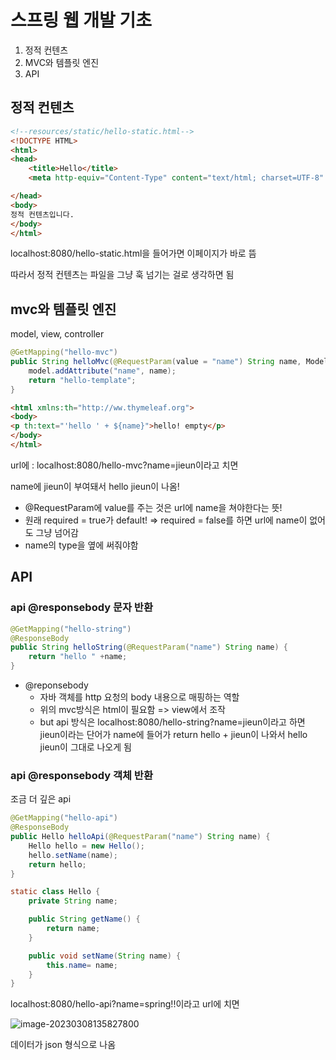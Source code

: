 # 스프링 웹 개발 기초

1. 정적 컨텐츠
2. MVC와 템플릿 엔진
3. API



## 정적 컨텐츠

```html
<!--resources/static/hello-static.html-->
<!DOCTYPE HTML>
<html>
<head>
    <title>Hello</title>
    <meta http-equiv="Content-Type" content="text/html; charset=UTF-8" />

</head>
<body>
정적 컨텐츠입니다.
</body>
</html>
```

localhost:8080/hello-static.html을 들어가면 이페이지가 바로 뜸

따라서 정적 컨텐츠는 파일을 그냥 훅 넘기는 걸로 생각하면 됨



## mvc와 템플릿 엔진

model, view, controller

```java
@GetMapping("hello-mvc")
public String helloMvc(@RequestParam(value = "name") String name, Model model) {
    model.addAttribute("name", name);
    return "hello-template";
}
```



```html
<html xmlns:th="http://ww.thymeleaf.org">
<body>
<p th:text="'hello ' + ${name}">hello! empty</p>
</body>
</html>
```



url에 : localhost:8080/hello-mvc?name=jieun이라고 치면

name에 jieun이 부여돼서 hello jieun이 나옴!

* @RequestParam에 value를 주는 것은 url에 name을 쳐야한다는 뜻!
* 원래 required = true가 default! => required = false를 하면 url에 name이 없어도 그냥 넘어감
* name의 type을 옆에 써줘야함



## API

### api @responsebody 문자 반환

```java
@GetMapping("hello-string")
@ResponseBody
public String helloString(@RequestParam("name") String name) {
    return "hello " +name;
}
```

* @reponsebody
  * 자바 객체를 http 요청의 body 내용으로 매핑하는 역할
  * 위의 mvc방식은 html이 필요함 => view에서 조작
  * but api 방식은 localhost:8080/hello-string?name=jieun이라고 하면 jieun이라는 단어가 name에 들어가 return hello + jieun이 나와서 hello jieun이 그대로 나오게 됨



### api @responsebody 객체 반환

조금 더 깊은 api

```java
@GetMapping("hello-api")
@ResponseBody
public Hello helloApi(@RequestParam("name") String name) {
    Hello hello = new Hello();
    hello.setName(name);
    return hello;
}

static class Hello {
    private String name;

    public String getName() {
        return name;
    }

    public void setName(String name) {
        this.name= name;
    }
}
```

localhost:8080/hello-api?name=spring!!이라고 url에 치면

![image-20230308135827800](C:\Users\SSG\Desktop\myacaive\TIL\15_spring\inflearn\assets\image-20230308135827800.png)

데이터가 json 형식으로 나옴
